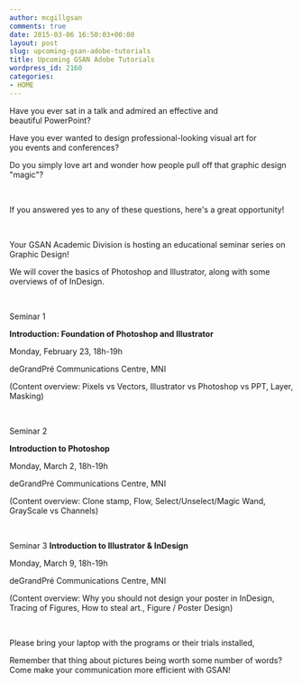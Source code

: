 ```yaml
---
author: mcgillgsan
comments: true
date: 2015-03-06 16:50:03+00:00
layout: post
slug: upcoming-gsan-adobe-tutorials
title: Upcoming GSAN Adobe Tutorials
wordpress_id: 2160
categories:
- HOME
---
```


Have you ever sat in a talk and admired an effective and beautiful PowerPoint?





Have you ever wanted to design professional-looking visual art for you events and conferences?





Do you simply love art and wonder how people pull off that graphic design "magic"?





 





If you answered yes to any of these questions, here's a great opportunity!





 





Your GSAN Academic Division is hosting an educational seminar series on Graphic Design!





We will cover the basics of Photoshop and Illustrator, along with some overviews of of InDesign.





 





Seminar 1



**Introduction: Foundation of Photoshop and Illustrator**



Monday, February 23, 18h-19h





deGrandPré Communications Centre, MNI





(Content overview: Pixels vs Vectors, Illustrator vs Photoshop vs PPT, Layer, Masking)





 





Seminar 2





**Introduction to Photoshop**








Monday, March 2, 18h-19h




deGrandPré Communications Centre, MNI








(Content overview: Clone stamp, Flow, Select/Unselect/Magic Wand, GrayScale vs Channels)





 





Seminar 3
**Introduction to Illustrator & InDesign**








Monday, March 9, 18h-19h




deGrandPré Communications Centre, MNI








(Content overview: Why you should not design your poster in InDesign, Tracing of Figures, How to steal art., Figure / Poster Design)





 





Please bring your laptop with the programs or their trials installed,












Remember that thing about pictures being worth some number of words? Come make your communication more efficient with GSAN!
